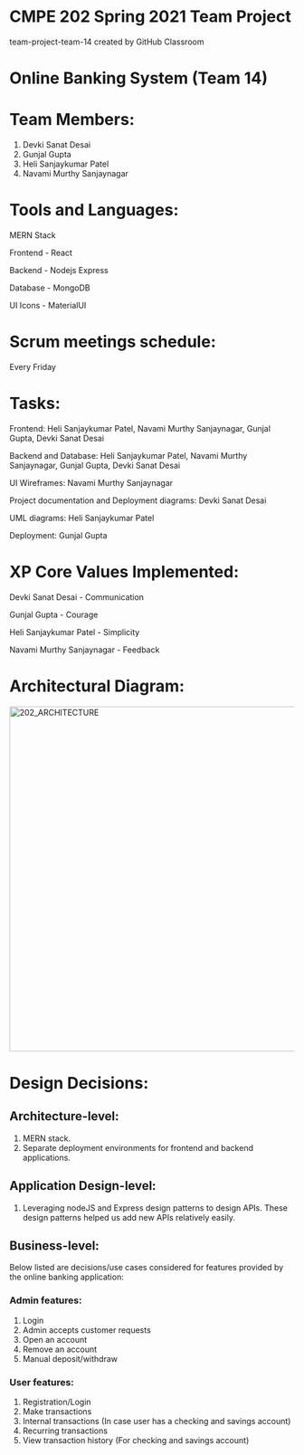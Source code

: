 # CMPE 202 Spring 2021 Team Project
team-project-team-14 created by GitHub Classroom

# Online Banking System (Team 14)

# Team Members:
1. Devki Sanat Desai
2. Gunjal Gupta
3. Heli Sanjaykumar Patel
4. Navami Murthy Sanjaynagar

# Tools and Languages:
MERN Stack

Frontend - React 

Backend - Nodejs Express

Database - MongoDB

UI Icons - MaterialUI

# Scrum meetings schedule:
Every Friday

# Tasks:
Frontend: Heli Sanjaykumar Patel, Navami Murthy Sanjaynagar, Gunjal Gupta,  Devki Sanat Desai

Backend and Database: Heli Sanjaykumar Patel, Navami Murthy Sanjaynagar, Gunjal Gupta,  Devki Sanat Desai

UI Wireframes: Navami Murthy Sanjaynagar

Project documentation and Deployment diagrams: Devki Sanat Desai

UML diagrams: Heli Sanjaykumar Patel

Deployment: Gunjal Gupta

# XP Core Values Implemented:
Devki Sanat Desai - Communication

Gunjal Gupta - Courage

Heli Sanjaykumar Patel - Simplicity

Navami Murthy Sanjaynagar - Feedback

# Architectural Diagram:

<img width="610" alt="202_ARCHITECTURE" src="https://user-images.githubusercontent.com/78130620/117390996-fb108c00-aea3-11eb-9e1d-3eb01793d210.png">

# Design Decisions:

## Architecture-level:
1. MERN stack.
2. Separate deployment environments for frontend and backend applications.

## Application Design-level:
1. Leveraging nodeJS and Express design patterns to design APIs. These design patterns helped us add new APIs relatively easily.

## Business-level: 
Below listed are decisions/use cases considered for features provided by the online banking application: 
### Admin features:
1. Login
2. Admin accepts customer requests
3. Open an account
4. Remove an account
5. Manual deposit/withdraw

### User features:
1. Registration/Login
2. Make transactions
3. Internal transactions (In case user has a checking and savings account)
4. Recurring transactions
5. View transaction history (For checking and savings account)


